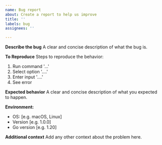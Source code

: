 ```yaml
---
name: Bug report
about: Create a report to help us improve
title: ''
labels: bug
assignees: ''

---
```


**Describe the bug**
A clear and concise description of what the bug is.

**To Reproduce**
Steps to reproduce the behavior:
1. Run command '...'
2. Select option '....'
3. Enter input '....'
4. See error

**Expected behavior**
A clear and concise description of what you expected to happen.

**Environment:**
 - OS: [e.g. macOS, Linux]
 - Version [e.g. 1.0.0]
 - Go version [e.g. 1.20]

**Additional context**
Add any other context about the problem here.